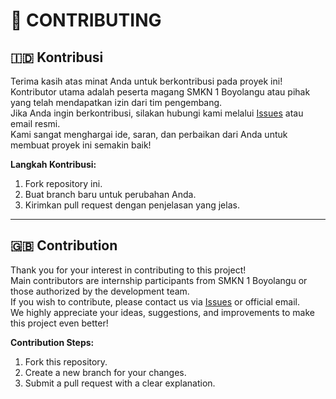 # 📝 CONTRIBUTING

## 🇮🇩 Kontribusi

Terima kasih atas minat Anda untuk berkontribusi pada proyek ini!  
Kontributor utama adalah peserta magang SMKN 1 Boyolangu atau pihak yang telah mendapatkan izin dari tim pengembang.  
Jika Anda ingin berkontribusi, silakan hubungi kami melalui [Issues](https://github.com/klikada/pkl-2025-ghost-base-theme/issues) atau email resmi.  
Kami sangat menghargai ide, saran, dan perbaikan dari Anda untuk membuat proyek ini semakin baik!

**Langkah Kontribusi:**
1. Fork repository ini.
2. Buat branch baru untuk perubahan Anda.
3. Kirimkan pull request dengan penjelasan yang jelas.

---

## 🇬🇧 Contribution

Thank you for your interest in contributing to this project!  
Main contributors are internship participants from SMKN 1 Boyolangu or those authorized by the development team.  
If you wish to contribute, please contact us via [Issues](https://github.com/klikada/pkl-2025-ghost-base-theme/issues) or official email.  
We highly appreciate your ideas, suggestions, and improvements to make this project even better!

**Contribution Steps:**
1. Fork this repository.
2. Create a new branch for your changes.
3. Submit a pull request with a clear explanation.
